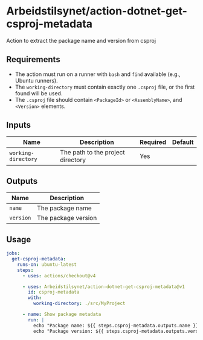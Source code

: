# Arbeidstilsynet/action-dotnet-get-csproj-metadata

Action to extract the package name and version from csproj

## Requirements

- The action must run on a runner with `bash` and `find` available (e.g., Ubuntu runners).
- The `working-directory` must contain exactly one `.csproj` file, or the first found will be used.
- The `.csproj` file should contain `<PackageId>` or `<AssemblyName>`, and `<Version>` elements.

## Inputs

| Name                | Description                       | Required | Default |
|---------------------|-----------------------------------|----------|---------|
| `working-directory` | The path to the project directory | Yes      |         |

## Outputs

| Name      | Description         |
|-----------|---------------------|
| `name`    | The package name    |
| `version` | The package version |

## Usage

```yaml
jobs:
  get-csproj-metadata:
    runs-on: ubuntu-latest
    steps:
      - uses: actions/checkout@v4

      - uses: Arbeidstilsynet/action-dotnet-get-csproj-metadata@v1
        id: csproj-metadata
        with:
          working-directory: ./src/MyProject

      - name: Show package metadata
        run: |
          echo "Package name: ${{ steps.csproj-metadata.outputs.name }}"
          echo "Package version: ${{ steps.csproj-metadata.outputs.version }}"
```
